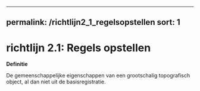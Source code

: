 
---
permalink: /richtlijn2_1_regelsopstellen
sort: 1
---

# richtlijn 2.1: Regels opstellen

**Definitie**

De gemeenschappelijke eigenschappen van een grootschalig topografisch object, al
dan niet uit de basisregistratie.


